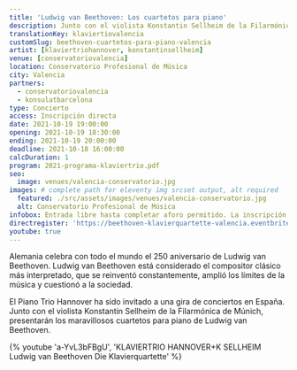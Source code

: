 ```yaml
---
title: 'Ludwig van Beethoven: Los cuartetos para piano'
description: Junto con el violista Konstantin Sellheim de la Filarmónica de Múnich, el Trío de Piano de Hannover presenta los cuartetos para piano de Ludwig van Beethoven.
translationKey: klaviertiovalencia
customSlug: beethoven-cuartetos-para-piano-valencia
artist: [klaviertriohannover, konstantinsellheim]
venue: [conservatoriovalencia]
location: Conservatorio Profesional de Música
city: Valencia
partners:
  - conservatoriovalencia
  - konsulatbarcelona
type: Concierto
access: Inscripción directa
date: 2021-10-19 19:00:00
opening: 2021-10-19 18:30:00
ending: 2021-10-19 20:00:00
deadline: 2021-10-18 16:00:00
calcDuration: 1
program: 2021-programa-klaviertrio.pdf
seo:
  image: venues/valencia-conservatorio.jpg
images: # complete path for eleventy img srcset output, alt required
  featured: ./src/assets/images/venues/valencia-conservatorio.jpg
  alt: Conservatorio Profesional de Música
infobox: Entrada libre hasta completar aforo permitido. La inscripción directa es posible a través del siguiente enlace.
directregister: 'https://beethoven-klavierquartette-valencia.eventbrite.es'
youtube: true
---
```


Alemania celebra con todo el mundo el 250 aniversario de Ludwig van Beethoven. Ludwig van Beethoven está considerado el compositor clásico más interpretado, que se reinventó constantemente, amplió los límites de la música y cuestionó a la sociedad.

El Piano Trio Hannover ha sido invitado a una gira de conciertos en España. Junto con el violista Konstantin Sellheim de la Filarmónica de Múnich, presentarán los maravillosos cuartetos para piano de Ludwig van Beethoven.

{% youtube 'a-YvL3bFBgU', 'KLAVIERTRIO HANNOVER+K SELLHEIM Ludwig van Beethoven Die Klavierquartette' %}

